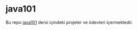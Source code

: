 # java101
Bu repo [java101](https://app.patika.dev/courses/java101) dersi içindeki projeler ve ödevleri içermektedir.
